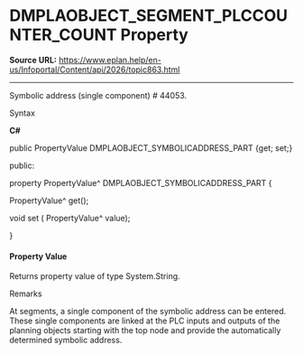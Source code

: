 # DMPLAOBJECT_SEGMENT_PLCCOUNTER_COUNT Property

**Source URL:** https://www.eplan.help/en-us/Infoportal/Content/api/2026/topic863.html

---

Symbolic address (single component) # 44053.

Syntax

**C#**



public PropertyValue DMPLAOBJECT_SYMBOLICADDRESS_PART {get; set;}

public:

property PropertyValue^ DMPLAOBJECT_SYMBOLICADDRESS_PART {

   PropertyValue^ get();

   void set (    PropertyValue^ value);

}


#### Property Value

Returns property value of type System.String.

Remarks

At segments, a single component of the symbolic address can be entered. These single components are linked at the PLC inputs and outputs of the planning objects starting with the top node and provide the automatically determined symbolic address.

